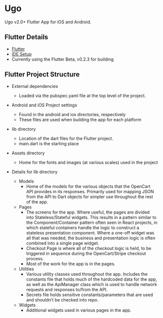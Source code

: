 # Ugo

Ugo v2.0+ Flutter App for iOS and Android.

## Flutter Details
- [Flutter](https://flutter.io)
- [IDE Setup](https://flutter.io/using-ide/)
- Currently using the Flutter Beta, v0.2.3 for building

## Flutter Project Structure
- External dependencies
  - Loaded via the pubspec.yaml file at the top level of the project.

- Android and iOS Project settings
  - Found in the android and ios directories, respectively
  - These files are used when building the app for each platform

- lib directory
  - Location of the dart files for the Flutter project.
  - main.dart is the starting place

- Assets directory
  - Home for the fonts and images (at various scales) used in the project

- Details for lib directory
  - Models
    - Home of the models for the various objects that the OpenCart API provides in its responses. Primarily used for mapping JSON from the API to Dart objects for simpler use throughout the rest of the app.
  - Pages
    - The screens for the app. Where useful, the pages are divided into Stateless/Stateful widgets. This results in a pattern similar to the Component/Container pattern often seen in React projects, in which stateful containers handle the logic to construct a stateless presentation component. Where a one-off widget was all that was needed, the business and presentation logic is often combined into a single page widget.
    - Checkout Page is where all of the checkout logic is held, to be triggered in sequence during the OpenCart/Stripe checkout process.
    - Most of the work for the app is in the pages.
  - Utilities
    - Various utility classes used throughout the app. Includes the constants file that holds much of the hardcoded data for the app, as well as the ApiManager class which is used to handle network requests and responses to/from the API.
    - Secrets file holds sensitive constants/parameters that are used and shouldn’t be checked into repo.
  - Widgets
    - Additional widgets used in various pages in the app.